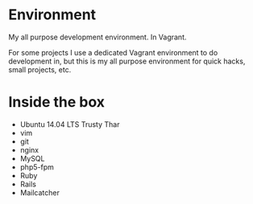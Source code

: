 # Environment
My all purpose development environment. In Vagrant. 

For some projects I use a dedicated Vagrant environment to do development in, but this is my all purpose environment for quick hacks, small projects, etc.

# Inside the box
* Ubuntu 14.04 LTS Trusty Thar
* vim
* git
* nginx
* MySQL
* php5-fpm
* Ruby
* Rails
* Mailcatcher
